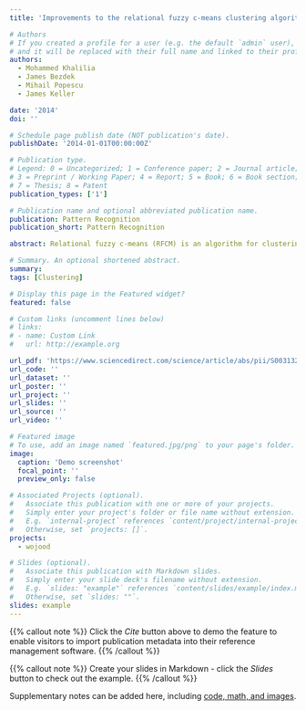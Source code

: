 ```yaml
---
title: 'Improvements to the relational fuzzy c-means clustering algorithm'

# Authors
# If you created a profile for a user (e.g. the default `admin` user), write the username (folder name) here
# and it will be replaced with their full name and linked to their profile.
authors:
  - Mohammed Khalilia
  - James Bezdek
  - Mihail Popescu
  - James Keller

date: '2014'
doi: ''

# Schedule page publish date (NOT publication's date).
publishDate: '2014-01-01T00:00:00Z'

# Publication type.
# Legend: 0 = Uncategorized; 1 = Conference paper; 2 = Journal article;
# 3 = Preprint / Working Paper; 4 = Report; 5 = Book; 6 = Book section;
# 7 = Thesis; 8 = Patent
publication_types: ['1']

# Publication name and optional abbreviated publication name.
publication: Pattern Recognition
publication_short: Pattern Recognition

abstract: Relational fuzzy c-means (RFCM) is an algorithm for clustering objects represented in a pairwise dissimilarity values in a dissimilarity data matrix D. RFCM is dual to the fuzzy c-means (FCM) object data algorithm when D is a Euclidean matrix. When D is not Euclidean, RFCM can fail to execute if it encounters negative relational distances. To overcome this problem we can Euclideanize the relation D prior to clustering. There are different ways to Euclideanize D such as the β-spread transformation. In this article we compare five methods for Euclideanizing D to View the MathML source. The quality of View the MathML source for our purpose is judged by the ability of RFCM to discover the apparent cluster structure of the objects underlying the data matrix D . The subdominant ultrametric transformation is a clear winner, producing much better partitions of View the MathML source than the other four methods. This leads to a new algorithm which we call the improved RFCM (iRFCM).

# Summary. An optional shortened abstract.
summary: 
tags: [Clustering]

# Display this page in the Featured widget?
featured: false

# Custom links (uncomment lines below)
# links:
# - name: Custom Link
#   url: http://example.org

url_pdf: 'https://www.sciencedirect.com/science/article/abs/pii/S003132031400243X'
url_code: ''
url_dataset: ''
url_poster: ''
url_project: ''
url_slides: ''
url_source: ''
url_video: ''

# Featured image
# To use, add an image named `featured.jpg/png` to your page's folder.
image:
  caption: 'Demo screenshot'
  focal_point: ''
  preview_only: false

# Associated Projects (optional).
#   Associate this publication with one or more of your projects.
#   Simply enter your project's folder or file name without extension.
#   E.g. `internal-project` references `content/project/internal-project/index.md`.
#   Otherwise, set `projects: []`.
projects:
  - wojood

# Slides (optional).
#   Associate this publication with Markdown slides.
#   Simply enter your slide deck's filename without extension.
#   E.g. `slides: "example"` references `content/slides/example/index.md`.
#   Otherwise, set `slides: ""`.
slides: example
---
```


{{% callout note %}}
Click the _Cite_ button above to demo the feature to enable visitors to import publication metadata into their reference management software.
{{% /callout %}}

{{% callout note %}}
Create your slides in Markdown - click the _Slides_ button to check out the example.
{{% /callout %}}

Supplementary notes can be added here, including [code, math, and images](https://wowchemy.com/docs/writing-markdown-latex/).
